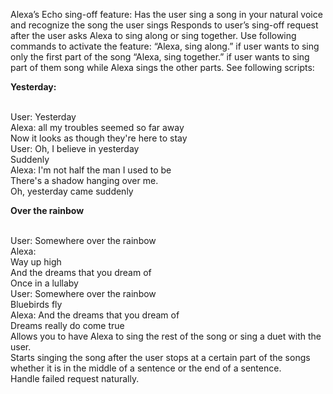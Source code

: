 Alexa’s Echo sing-off feature: 
Has the user sing a song in your natural voice and recognize the song the user sings 
Responds to user’s sing-off request after the user asks Alexa to sing along or sing together. Use following commands to activate the feature: 
“Alexa, sing along.” if user wants to sing only the first part of the song 
“Alexa, sing together.” if user wants to sing part of them song while Alexa sings the other parts. See following scripts: 

<b>Yesterday:</b></br></br>

User: Yesterday </br>
Alexa: all my troubles seemed so far away </br>
Now it looks as though they're here to stay</br>
User: Oh, I believe in yesterday </br>
Suddenly </br>
Alexa: I'm not half the man I used to be </br>
There's a shadow hanging over me.</br>
Oh, yesterday came suddenly</br>

<b>Over the rainbow </b></br></br>

User: Somewhere over the rainbow </br>
Alexa: </br>
Way up high </br>
And the dreams that you dream of </br>
Once in a lullaby</br>
User: Somewhere over the rainbow </br>
Bluebirds fly</br>
Alexa: And the dreams that you dream of </br>
Dreams really do come true</br>
Allows you to have Alexa to sing the rest of the song or sing a duet with the user. </br>
Starts singing the song after the user stops at a certain part of the songs whether it is in the middle of a sentence or the end of a sentence. </br>
Handle failed request naturally.</br>
